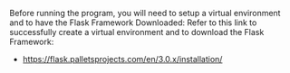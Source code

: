 Before running the program, you will need to setup a virtual environment and to have the Flask Framework Downloaded:
Refer to this link to successfully create a virtual environment and to download the Flask Framework:
- https://flask.palletsprojects.com/en/3.0.x/installation/
